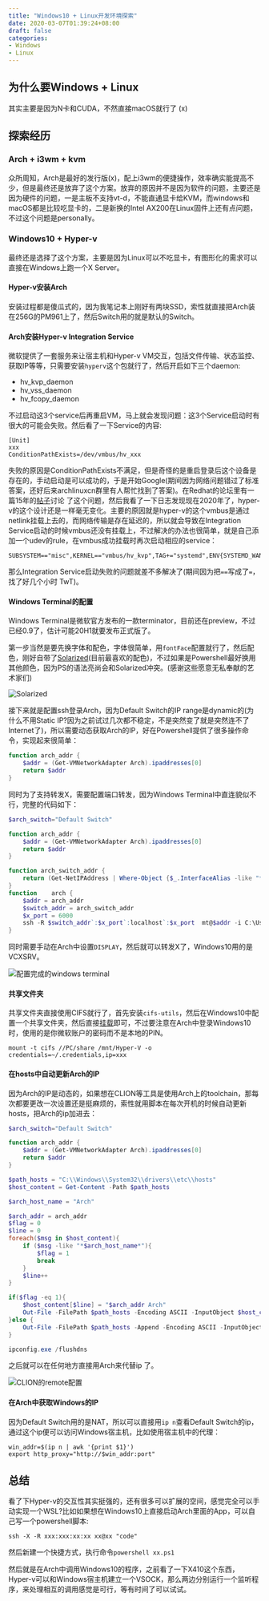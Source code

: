 ```yaml
---
title: "Windows10 + Linux开发环境探索"
date: 2020-03-07T01:39:24+08:00
draft: false
categories:
- Windows
- Linux
---
```


## 为什么要Windows + Linux

其实主要是因为N卡和CUDA，不然直接macOS就行了 (x)

## 探索经历

### Arch + i3wm + kvm

众所周知，Arch是最好的发行版(x)，配上i3wm的便捷操作，效率确实能提高不少，但是最终还是放弃了这个方案。放弃的原因并不是因为软件的问题，主要还是因为硬件的问题，一是主板不支持vt-d，不能直通显卡给KVM，而windows和macOS都是比较吃显卡的，二是新换的Intel AX200在Linux固件上还有点问题，不过这个问题是personally。

### Windows10 + Hyper-v

最终还是选择了这个方案，主要是因为Linux可以不吃显卡，有图形化的需求可以直接在Windows上跑一个X Server。

#### Hyper-v安装Arch

安装过程都是傻瓜式的，因为我笔记本上刚好有两块SSD，索性就直接把Arch装在256G的PM961上了，然后Switch用的就是默认的Switch。

#### Arch安装Hyper-v Integration Service

微软提供了一套服务来让宿主机和Hyper-v VM交互，包括文件传输、状态监控、获取IP等等，只需要安装`hyperv`这个包就行了，然后开启如下三个daemon:

+ hv_kvp_daemon
+ hv_vss_daemon
+ hv_fcopy_daemon

不过启动这3个service后再重启VM，马上就会发现问题：这3个Service启动时有很大的可能会失败。然后看了一下Service的内容:

```shell
[Unit]
xxx
ConditionPathExists=/dev/vmbus/hv_xxx
```

失败的原因是ConditionPathExists不满足，但是奇怪的是重启登录后这个设备是存在的，手动启动是可以成功的，于是开始Google(期间因为网络问题错过了标准答案，还好后来archlinuxcn群里有人帮忙找到了答案)。在Redhat的论坛里有一篇15年的[帖子](https://bugzilla.redhat.com/show_bug.cgi?id=1195029)讨论 了这个问题，然后我看了一下日志发现现在2020年了，hyper-v的这个设计还是一样毫无变化。主要的原因就是hyper-v的这个vmbus是通过netlink挂载上去的，而网络传输是存在延迟的，所以就会导致在Integration Service启动的时候vmbus还没有挂载上，不过解决的办法也很简单，就是自己添加一个udev的rule，在vmbus成功挂载时再次启动相应的service：

```shell
SUBSYSTEM=="misc",KERNEL=="vmbus/hv_kvp",TAG+="systemd",ENV{SYSTEMD_WANTS}+="hv_kvp_daemon.service"
```

那么Integration Service启动失败的问题就差不多解决了(期间因为把`==`写成了`=`，找了好几个小时 TwT)。

#### Windows Terminal的配置

Windows Terminal是微软官方发布的一款terminator，目前还在preview，不过已经0.9了，估计可能20H1就要发布正式版了。

第一步当然是要先换字体和配色，字体很简单，用`fontFace`配置就行了，然后配色，刚好自带了[Solarized](https://ethanschoonover.com/solarized/)(目前最喜欢的配色)，不过如果是Powershell最好换用其他颜色，因为PS的语法亮尚会和Solarized冲突。(感谢这些愿意无私奉献的艺术家们)

![Solarized](/posts/windows-environment/solarized-yinyang.png)

接下来就是配置ssh登录Arch，因为Default Switch的IP range是dynamic的(为什么不用Static IP?因为之前试过几次都不稳定，不是突然变了就是突然连不了Internet了)，所以需要动态获取Arch的IP，好在Powershell提供了很多操作命令，实现起来很简单：

```powershell
function arch_addr {
    $addr = (Get-VMNetworkAdapter Arch).ipaddresses[0]
    return $addr
}
```

同时为了支持转发X，需要配置端口转发，因为Windows Terminal中直连貌似不行，完整的代码如下：

```powershell
$arch_switch="Default Switch"

function arch_addr {
    $addr = (Get-VMNetworkAdapter Arch).ipaddresses[0]
    return $addr
}

function arch_switch_addr {
    return (Get-NetIPAddress | Where-Object {$_.InterfaceAlias -like "*($arch_switch)*" -and $_.AddressFamily -eq "IPv4"}).ipaddress    
}
function    arch {
    $addr = arch_addr
    $switch_addr = arch_switch_addr
    $x_port = 6000
    ssh -R $switch_addr`:$x_port`:localhost`:$x_port  mt@$addr -i C:\Users\RMT\.ssh\arch
}
```

同时需要手动在Arch中设置`DISPLAY`，然后就可以转发X了，Windows10用的是VCXSRV。

![配置完成的windows terminal](/posts/windows-environment/wt.png)

#### 共享文件夹

共享文件夹直接使用CIFS就行了，首先安装`cifs-utils`，然后在Windows10中配置一个共享文件夹，然后直接[挂载](https://wiki.archlinux.org/index.php/Hyper-V#Shared_directories)即可，不过要注意在Arch中登录Windows10时，使用的是你微软账户的密码而不是本地的PIN。

```shell
mount -t cifs //PC/share /mnt/Hyper-V -o credentials=~/.credentials,ip=xxx
```

#### 在hosts中自动更新Arch的IP

因为Arch的IP是动态的，如果想在CLION等工具是使用Arch上的toolchain，那每次都要更改一次设置还是挺麻烦的，索性就用脚本在每次开机的时候自动更新hosts，把Arch的ip加进去：

```powershell
$arch_switch="Default Switch"

function arch_addr {
    $addr = (Get-VMNetworkAdapter Arch).ipaddresses[0]
    return $addr
}

$path_hosts = "C:\\Windows\\System32\\drivers\\etc\\hosts"
$host_content = Get-Content -Path $path_hosts

$arch_host_name = "Arch"

$arch_addr = arch_addr
$flag = 0
$line = 0
foreach($msg in $host_content){
    if ($msg -like "*$arch_host_name*"){
        $flag = 1
        break
    }
    $line++
}

if($flag -eq 1){
    $host_content[$line] = "$arch_addr Arch"
    Out-File -FilePath $path_hosts -Encoding ASCII -InputObject $host_content
}else {
    Out-File -FilePath $path_hosts -Append -Encoding ASCII -InputObject "$arch_addr Arch"
}

ipconfig.exe /flushdns
```

之后就可以在任何地方直接用Arch来代替ip 了。

![CLION的remote配置](/posts/windows-environment/clion.png)

#### 在Arch中获取Windows的IP

因为Default Switch用的是NAT，所以可以直接用`ip n`查看Default Switch的ip，通过这个ip便可以访问Windows宿主机，比如使用宿主机中的代理：

```shell
win_addr=$(ip n | awk '{print $1}')
export http_proxy="http://$win_addr:port"
```





## 总结

看了下Hyper-v的交互性其实挺强的，还有很多可以扩展的空间，感觉完全可以手动实现一个WSL?比如如果想在Windows10上直接启动Arch里面的App，可以自己写一个powershell脚本:

```shell
ssh -X -R xxx:xxx:xx:xx xx@xx "code"
```

然后新建一个快捷方式，执行命令`powershell xx.ps1`

然后就是在Arch中调用Windows10的程序，之前看了一下X410这个东西，Hyper-v可以和Windows宿主机建立一个VSOCK，那么两边分别运行一个监听程序，来处理相互的调用感觉是可行，等有时间了可以试试。

